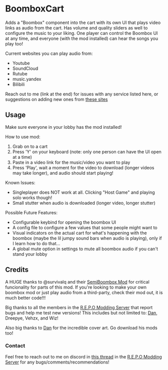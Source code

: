 # BoomboxCart 

Adds a "Boombox" component into the cart with its own UI that plays video links as audio from the cart. 
Has volume and quality sliders as well to configure the music to your liking. One player can control the 
Boombox UI at any time, and everyone (with the mod installed) can hear the songs you play too!

Current websites you can play audio from:
 - Youtube
 - SoundCloud
 - Rutube
 - music.yandex
 - Bilibili

Reach out to me (link at the end) for issues with any service listed here, or suggestions on adding new ones from <a href="https://github.com/yt-dlp/yt-dlp/blob/master/supportedsites.md">these sites</a>

## Usage

<p>Make sure everyone in your lobby has the mod installed!</p>

<p>How to use mod:</p>
<ol>
    <li>Grab on to a cart</li>
    <li>Press 'Y' on your keyboard (note: only one person can have the UI open at a time)</li>
    <li>Paste in a video link for the music/video you want to play</li>
    <li>Press 'Play', wait a moment for the video to download (longer videos may take longer), and audio should start playing!</li>
</ol>
<p>Known Issues:</p>
<ul>
    <li>Singleplayer does NOT work at all. Clicking "Host Game" and playing solo works though!</li>
    <li>Small stutter when audio is downloaded (longer video, longer stutter)</li>
</ul>

<p>Possible Future Features:</p>
<ul>
    <li>Configurable keybind for opening the boombox UI</li>
    <li>A config file to configure a few values that some people might want to</li>
    <li>Visual indicators on the actual cart for what's happening with the boombox (maybe the lil jumpy sound bars when audio is playing), only if I learn how to do that...</li>
    <li>A global mute option in settings to mute all boombox audio if you can't stand your lobby</li>
</ul>

## Credits
<p>A HUGE thanks to @survivalq and their <a href="https://github.com/survivalq/SemiBoombox">SemiBoombox Mod</a> for critical funcionality for parts of this mod. If you're looking to make your own boombox mod or just play audio from a third-party, check their mod out, it is much better code!!!

Big thanks to all the members in the <a href="https://discord.gg/WXEgqvJa">R.E.P.O Modding Server</a> that report bugs and help me test new versions! This includes but not limited to: <a href="https://thunderstore.io/c/repo/p/SteamBlizzard/">Dan</a>, Dreepye, Vehzx, and Wiz!

Also big thanks to <a href="https://thunderstore.io/c/repo/p/SteamBlizzard/">Dan</a> for the incredible cover art. Go download his mods too!</p>

### Contact

<p>Feel free to reach out to me on discord in <a href="https://discord.com/channels/1344557689979670578/1348739189109166120">this thread</a> in the <a href="https://discord.gg/WXEgqvJa">R.E.P.O Modding Server</a> for any bugs/comments/recommendations!</p>